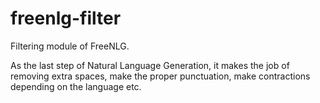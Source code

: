 # freenlg-filter

Filtering module of FreeNLG. 

As the last step of Natural Language Generation, it makes the job of removing extra spaces, make the proper punctuation, make contractions depending on the language etc.



